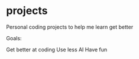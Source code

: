 # projects
Personal coding projects to help me learn get better

Goals:

Get better at coding
Use less AI
Have fun


